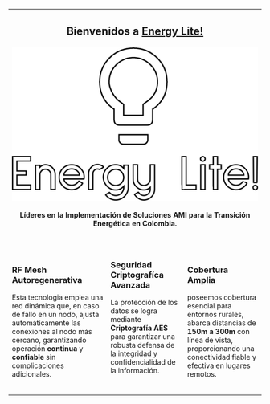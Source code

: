 <table width="100%" border="0">
  <tr>
    <td colspan="3">
      <h2 align="center">Bienvenidos a <a href="https://github.com/Energy-Lite">Energy Lite!</a></h2>
      <p align="center">
        <h4 align="center">
          <a href="https://github.com/Energy-Lite"><img src="https://github.com/Energy-Lite/.github/blob/master/profile/path1-4.png"></a><br>
          <br>Líderes en la Implementación de Soluciones AMI para la Transición Energética en Colombia.
          <br><br>
        </h4>
    </td>
  </tr>
  <tr>
    <td>
        <h3>RF Mesh Autoregenerativa</h3>
        Esta tecnologia emplea una red dinámica que, en caso de fallo en un nodo, ajusta automáticamente las conexiones al nodo más cercano, garantizando operación <b>continua</b> y <b>confiable</b> sin complicaciones adicionales.
      <p><p>
    </td>
    <td>
      <h3>Seguridad Criptografíca Avanzada</h3>
      La protección de los datos se logra mediante <b>Criptografía AES</b> para garantizar una robusta defensa de la integridad y confidencialidad de la información.<br>&nbsp;
      <p><p>
    </td>
    <td>
      <h3>Cobertura Amplia</h3>
      poseemos cobertura esencial para entornos rurales, abarca distancias de <b>150m a 300m</b> con línea de vista, proporcionando una conectividad fiable y efectiva en lugares remotos.
      <p><p>
    </td>
  </tr>
  <tr>
    <td colspan="3">
    </td>
  </tr>
</table>
